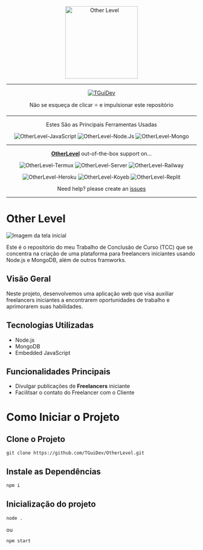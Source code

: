 <div align="center">
  
  <img width="192" title="Other Level" src="https://imgur.com/sbuECf0.png"/>

</div>

---

<div align="center">  
  <a href="https://github.com/TGuiDev">
    <img title="TGuiDev" src="https://img.shields.io/badge/AUTHOR-TGuiDev-orange.svg?style=for-the-badge&logo=github"></a>
</div>
<div align="center">
  <p>Não se esqueça de clicar ⭐️ e impulsionar este repositório</p>
</div>

---

<p align="center">Estes São as Principais Ferramentas Usadas</p>

<p align="center">
  <img title="OtherLevel-JavaScript" src="https://img.shields.io/badge/Javascript-1C1C1C?style=for-the-badge&logo=javascript&logoColor=yellow"></img>
  <img title="OtherLevel-Node.Js" src="https://img.shields.io/badge/Node.JS-1C1C1C?style=for-the-badge&logo=node.js&logoColor=green"></img>
  <img title="OtherLevel-Mongo" src="https://img.shields.io/badge/MongoDB-2e2d2b?style=for-the-badge&logo=mongodb&logoColor=green"></img>
  <br>
</p>

---

<p align="center">
  <a href="https://github.com/TGuiDev/OtherLevel"><b>OtherLevel</b></a> out-of-the-box support on...
</p>

<p align="center">
  <img title="OtherLevel-Termux" src="https://img.shields.io/badge/Termux-302c2c?style=for-the-badge&logo=iterm2&logoColor=000000"></img>
  <img title="OtherLevel-Server" src="https://img.shields.io/badge/self hosting-3d1513?style=for-the-badge&logo=serverless&logoColor=FD5750"></img>
  <img title="OtherLevel-Railway" src="https://img.shields.io/badge/railway-362b2b?style=for-the-badge&logo=railway&logoColor=0B0D0E"></img>
</p>
<p align="center">
  <img title="OtherLevel-Heroku" src="https://img.shields.io/badge/heroku-9d7acc?style=for-the-badge&logo=heroku&logoColor=430098"></img>
  <img title="OtherLevel-Koyeb" src="https://img.shields.io/badge/koyeb-362b2b?style=for-the-badge&logo=koyeb&logoColor=121212"></img>
  <img title="OtherLevel-Replit" src="https://img.shields.io/badge/replit-3b1903?style=for-the-badge&logo=replit&logoColor=F26207"></img>
</p>

<p align="center">Need help? please create an <a href="https://github.com/TGuiDev/OtherLevel/issues">issues</a></p>

---

<!-- https://imgur.com/sbuECf0.png -->
# Other Level

![Imagem da tela inicial](https://imgur.com/ubih2sO.png)

Este é o repositório do meu Trabalho de Conclusão de Curso (TCC) que se concentra na criação de uma plataforma para freelancers iniciantes usando Node.js e MongoDB, além de outros framworks.

## Visão Geral

Neste projeto, desenvolvemos uma aplicação web que visa auxiliar freelancers iniciantes a encontrarem oportunidades de trabalho e aprimorarem suas habilidades.

## Tecnologias Utilizadas

- Node.js
- MongoDB
- Embedded JavaScript

## Funcionalidades Principais 

- Divulgar publicações de **Freelancers** iniciante
- Facilitsar o contato do Freelancer com o Cliente

<h1>Como Iniciar o Projeto</h1>

<h2>Clone o Projeto</h2>

```git
git clone https://github.com/TGuiDev/OtherLevel.git
```

<h2>Instale as Dependências </h2>

```bash
npm i
```

<h2>Inicialização do projeto</h2>

```bash 
node .
```
ou
```bash 
npm start
```
